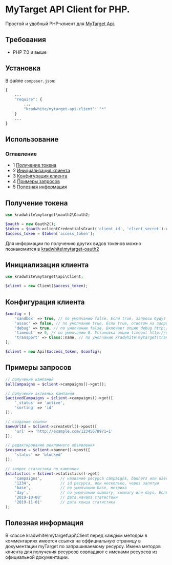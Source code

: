 MyTarget API Client for PHP.
==============================

Простой и удобный PHP-клиент для [MyTarget Api](https://target.my.com/adv/api-marketing/).

## Требования
 * PHP 7.0 и выше
 
## Установка  
В файле `composer.json`:
```php
{
    ...
    "require": {
        ...
        "kradwhite/mytarget-api-client": "*"
    }
    ...
}
```

## Использование
### Оглавление
- 1 [Получение токена](https://github.com/kradwhite/mytarget-api-client#Получение-токена)
- 2 [Инициализация клиента](https://github.com/kradwhite/mytarget-api-client#Инициализация-клиента)
- 3 [Конфигурация клиента](https://github.com/kradwhite/mytaget-api-client#Конфигурация-клиета)
- 4 [Примеры запросов](https://github.com/kradwhite/mytarget-api-client#Примеры-запросов)
- 5 [Полезная информация](https://github.com/kradwhite/mytarget-api-client#Полезная-информация)

## Получение токена
```php
use kradwhite\mytarget\oauth2\Oauth2;

$oauth = new Oauth2();
$token = $oauth->clientCredentialsGrant('client_id', 'client_secret')->request();
$access_token = $token['access_token'];
```
Для информации по получению других видов токенов можно познакомится в [kradwhite\mytarget-oauth2](https://github.com/kradwhite/mytarget-oauth2)

## Инициализация клиента
```php
use kradwhite\mytarget\api\Client;

$client = new Client($access_token);
```

## Конфигурация клиента
```php
$config = [
    'sandbox' => true, // по умолчанию false. Если true, запросы будут отправляться к песочнице myTarget.
    'assoc' => false, // по умолчанию true. Если true, ответом на запросы к myTarget будет ассоциативный массив, в противно случае объект.    
    'debug' => true, // по умолчанию false. Включает опцию debug http://docs.guzzlephp.org/en/stable/request-options.html#debug.
    'timeout' => 0, // по умолчанию 0. Установка опции timeout http://docs.guzzlephp.org/en/stable/request-options.html#timeout.
    'transport' => Class::name, // по умолчанию kradwhite\mytarget\transport\Transport. Имя класса реализующего интерфейс kradwhite\mytarget\transport\TransportInterface.
];

$client = new Api($access_token, $config);
```

## Примеры запросов
```php
// получение кампаний
$allCampaigns = $client->campaigns()->get();

// получение активных кампаний
$activedCampaigns = $client->campaigns()->get([
    '_status' => 'active',
    'sorting' => 'id'
]);

// создание ссылки
$newUrlId = $client->createUrl()->post([
    'url' => 'http://example.com/123456789?1=1'
]);

// редактирование рекламного объявления
$response = $client->banner()->post([
    'status' => 'blocked'
]);

// запрос статистика по кампании
$statistics = $client->statistics()->get(
    'campaigns',        // название ресурса campaigns, banners или user.
    '1234',             // id ресурса, или несколько, через запятую
    'base',             // по умолчанию base, метрика
    'day',              // по умолчанию summary, summary или days. Eсли days, нужно указать 2 следующих параметры в виде даты
    '2019-10-08'        // дата начала статистики
    '2019-11-01'        // дата конца статистика
);
```

## Полезная информация
В классе kradwhite\mytarget\api\Client перед каждым методом в комментариях имеется ссылка на оффициальную страницу в документации myTarget по запрашиваемому ресурсу.
Имена методов клиента для получения ресурсов совпадают с именами ресурсов из официальной документации.
